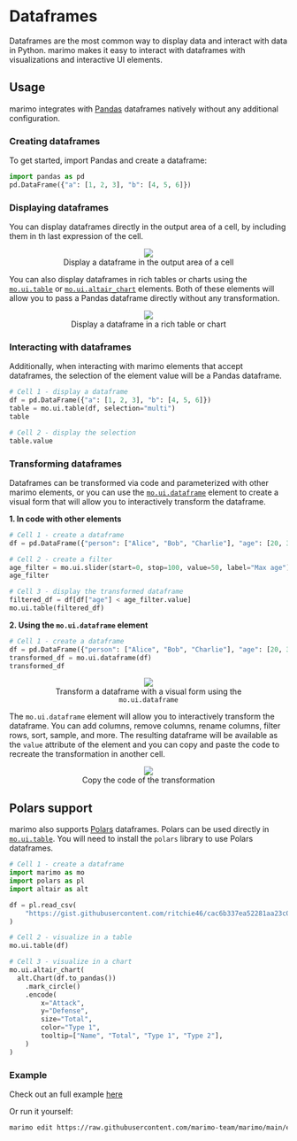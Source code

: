 # Dataframes

Dataframes are the most common way to display data and interact with data
in Python. marimo makes it easy to interact with dataframes with visualizations
and interactive UI elements.

## Usage

marimo integrates with [Pandas](https://pandas.pydata.org/) dataframes natively without any
additional configuration.

### Creating dataframes

To get started, import Pandas and create a dataframe:

```python
import pandas as pd
pd.DataFrame({"a": [1, 2, 3], "b": [4, 5, 6]})
```

### Displaying dataframes

You can display dataframes directly in the output area of a cell, by including them
in th last expression of the cell.

<div align="center">
<figure>
<img src="/_static/docs-dataframe-output.png"/>
<figcaption>Display a dataframe in the output area of a cell</figcaption>
</figure>
</div>

You can also display dataframes in rich tables or charts using the [`mo.ui.table`](/api/inputs/table/)
or [`mo.ui.altair_chart`](/api/plotting/) elements. Both of these elements will allow you to pass a Pandas
dataframe directly without any transformation.

<div align="center">
<figure>
<img src="/_static/docs-dataframe-visualizations.png"/>
<figcaption>Display a dataframe in a rich table or chart</figcaption>
</figure>
</div>

### Interacting with dataframes

Additionally, when interacting with marimo elements that accept dataframes, the selection of the element value will be a Pandas dataframe.

```python
# Cell 1 - display a dataframe
df = pd.DataFrame({"a": [1, 2, 3], "b": [4, 5, 6]})
table = mo.ui.table(df, selection="multi")
table

# Cell 2 - display the selection
table.value
```

### Transforming dataframes

Dataframes can be transformed via code and parameterized with other marimo elements, or you can use the [`mo.ui.dataframe`](/api/inputs/dataframe/) element to create a visual form that will allow you to interactively transform the dataframe.

**1. In code with other elements**

```python
# Cell 1 - create a dataframe
df = pd.DataFrame({"person": ["Alice", "Bob", "Charlie"], "age": [20, 30, 40]})

# Cell 2 - create a filter
age_filter = mo.ui.slider(start=0, stop=100, value=50, label="Max age")
age_filter

# Cell 3 - display the transformed dataframe
filtered_df = df[df["age"] < age_filter.value]
mo.ui.table(filtered_df)
```

**2. Using the `mo.ui.dataframe` element**

```python
# Cell 1 - create a dataframe
df = pd.DataFrame({"person": ["Alice", "Bob", "Charlie"], "age": [20, 30, 40]})
transformed_df = mo.ui.dataframe(df)
transformed_df
```

<div align="center">
<figure>
<img src="/_static/docs-dataframe-transform.png"/>
<figcaption>Transform a dataframe with a visual form using the <code>mo.ui.dataframe</code></figcaption>
</figure>
</div>

The `mo.ui.dataframe` element will allow you to interactively transform the dataframe. You can add columns, remove columns, rename columns, filter rows, sort, sample, and more.
The resulting dataframe will be available as the `value` attribute of the element and you can copy and paste the code to recreate the transformation in another cell.

<div align="center">
<figure>
<img src="/_static/docs-dataframe-transform-code.png"/>
<figcaption>Copy the code of the transformation</figcaption>
</figure>
</div>

## Polars support

marimo also supports [Polars](https://pola.rs/) dataframes. Polars can be used directly in [`mo.ui.table`](/api/inputs/table/). You will need to install the `polars` library to use Polars dataframes.

```python
# Cell 1 - create a dataframe
import marimo as mo
import polars as pl
import altair as alt

df = pl.read_csv(
    "https://gist.githubusercontent.com/ritchie46/cac6b337ea52281aa23c049250a4ff03/raw/89a957ff3919d90e6ef2d34235e6bf22304f3366/pokemon.csv"
)

# Cell 2 - visualize in a table
mo.ui.table(df)

# Cell 3 - visualize in a chart
mo.ui.altair_chart(
  alt.Chart(df.to_pandas())
    .mark_circle()
    .encode(
        x="Attack",
        y="Defense",
        size="Total",
        color="Type 1",
        tooltip=["Name", "Total", "Type 1", "Type 2"],
    )
)
```

### Example

Check out an full example [here](https://github.com/marimo-team/marimo/blob/main/examples/third_party/polars.py)

Or run it yourself:

```bash
marimo edit https://raw.githubusercontent.com/marimo-team/marimo/main/examples/third_party/polars.py
```
